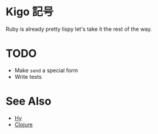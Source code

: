 # Kigo 記号

Ruby is already pretty lispy let's take it the rest of the way.

# TODO

- Make `send` a special form
- Write tests

# See Also

- [Hy](https://github.com/hylang/hy)
- [Clojure](https://clojure.org)
